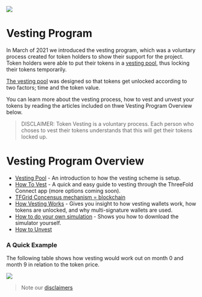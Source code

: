
![](img/sustainable_.png)

# Vesting Program

In March of 2021 we introduced the vesting program, which was a voluntary process created for token holders to show their support for the project. Token holders were able to put their tokens in a [vesting pool](vesting_pool), thus locking their tokens temporarily.

[The vesting pool](vesting_pool) was designed so that tokens get unlocked according to two factors; time and the token value. 

You can learn more about the vesting process, how to vest and unvest your tokens by reading the articles included on thwe Vesting Program Overview below.

> DISCLAIMER: Token Vesting is a voluntary process. Each person who choses to vest their tokens understands that this will get their tokens locked up. 

# Vesting Program Overview

- [Vesting Pool](vesting_pool) - An introduction to how the vesting scheme is setup.
- [How To Vest](how_to_vest) - A quick and easy guide to vesting through the ThreeFold Connect app (more options coming soon).
- [TFGrid Concensus mechanism = blockchain](consensus3)
- [How Vesting Works](how_vesting_works) - Gives you insight to how vesting wallets work, how tokens are unlocked, and why multi-signature wallets are used.
- [How to do your own simulation](vesting_simulator_howto) - Shows you how to download the simulator yourself.
- [How to Unvest](unvesting)

### A Quick Example 

The following table shows how vesting would work out on month 0 and month 9 in relation to the token price.

![](img/vesting_scheme.jpg)

> Note our [disclaimers](legal:disclaimer)